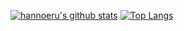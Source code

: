 [![hannoeru's github stats](https://github-readme-stats.vercel.app/api?username=hannoeru&hide=issues)](https://github.com/anuraghazra/github-readme-stats)
[![Top Langs](https://github-readme-stats.vercel.app/api/top-langs/?username=hannoeru&layout=compact)](https://github.com/anuraghazra/github-readme-stats)
